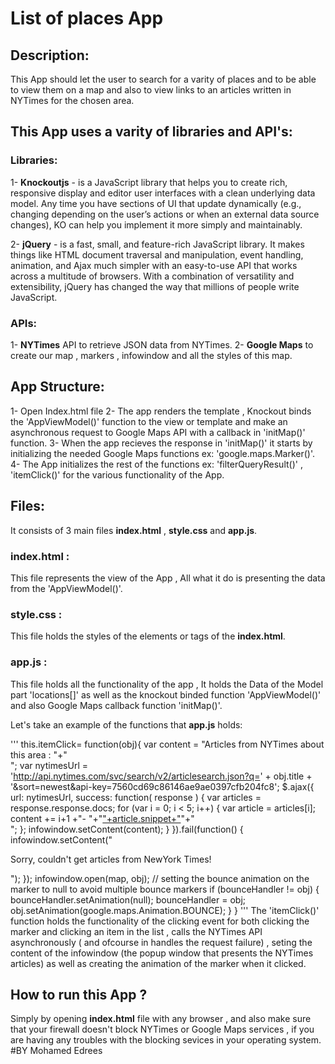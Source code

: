 ﻿# List of places App

## Description:
This App should let the user to search for a varity of places and to be able to view them on a map and also to view links to an articles written in NYTimes for the chosen area.

## This App uses a varity of libraries and API's:
### Libraries:
1- **Knockoutjs** - is a JavaScript library that helps you to create rich, responsive display and editor user interfaces with a clean underlying data model. Any time you have sections of UI that update dynamically (e.g., changing depending on the user’s actions or when an external data source changes), KO can help you implement it more simply and maintainably.

2- **jQuery** -  is a fast, small, and feature-rich JavaScript library. It makes things like HTML document traversal and manipulation, event handling, animation, and Ajax much simpler with an easy-to-use API that works across a multitude of browsers. With a combination of versatility and extensibility, jQuery has changed the way that millions of people write JavaScript.

### APIs:
1- **NYTimes** API to retrieve JSON data from NYTimes.
2- **Google Maps** to create our map , markers , infowindow and all the styles of this map.

## App Structure:
1- Open Index.html file
2- The app renders the template , Knockout binds the 'AppViewModel()' function to the view or template and make an asynchronous request to Google Maps API with a callback in 'initMap()' function.
3- When the app recieves the response in 'initMap()' it starts by initializing the needed Google Maps functions ex: 'google.maps.Marker()'.
4- The App initializes the rest of the functions ex: 'filterQueryResult()' , 'itemClick()' for the various functionality of the App.

## Files:

It consists of 3 main files **index.html** , **style.css** and **app.js**.

### index.html :

This file represents the view of the App , All what it do is presenting the data from the 'AppViewModel()'.

### style.css :

This file holds the styles of the elements or tags of the **index.html**.

### app.js :
This file holds all the functionality of the app , It holds the Data of the Model part 'locations[]' as well as the knockout binded function 'AppViewModel()' and also Google Maps callback function 'initMap()'.

Let's take an example of the functions that **app.js** holds:

''' 
this.itemClick= function(obj){
      var content = "Articles from NYTimes about this area : "+"<br>";
      var nytimesUrl = 'http://api.nytimes.com/svc/search/v2/articlesearch.json?q=' + obj.title + '&sort=newest&api-key=7560cd69c86146ae9ae0397cfb204fc8';
      $.ajax({
          url: nytimesUrl,
          success: function( response ) {
              var articles = response.response.docs;
              for (var i = 0; i < 5; i++) {
                  var article = articles[i];
                  content += i+1 +"- "+"<a href="+article.web_url+">"+article.snippet+"</a>"+"<br>";
              };
              infowindow.setContent(content);
          }
      }).fail(function() {
          infowindow.setContent("<p>Sorry, couldn't get articles from NewYork Times!</p>");
      });
      infowindow.open(map, obj);
      // setting the bounce animation on the marker to null to avoid multiple bounce markers
      if (bounceHandler != obj) {
          bounceHandler.setAnimation(null);
          bounceHandler = obj;
          obj.setAnimation(google.maps.Animation.BOUNCE);
      }
  }
  '''
The 'itemClick()' function holds the functionality of the clicking event for both clicking the marker and clicking an item in the list , calls the NYTimes API asynchronously ( and ofcourse in handles the request failure) , seting the content of the infowindow (the popup window that presents the NYTimes articles) as well as creating the animation of the marker when it clicked.

## How to run this App ?
Simply by opening **index.html** file with any browser , and also make sure that your firewall doesn't block NYTimes or Google Maps services , if you are having any troubles with the blocking sevices in your operating system.
#BY Mohamed Edrees